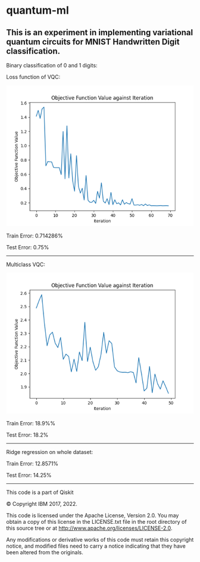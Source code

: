 # quantum-ml

This is an experiment in implementing variational quantum circuits for 
MNIST Handwritten Digit classification.
----
Binary classification of 0 and 1 digits:

Loss function of VQC:

![image](QBinaryClassifierLoss.png "Loss")

Train Error: 0.714286%

Test Error: 0.75%

----

Multiclass VQC:

![image](QMulticlass.png "Loss")

Train Error: 18.9%%

Test Error:  18.2%

----

Ridge regression on whole dataset:

Train Error: 12.8571%

Test Error: 14.25%

----
This code is a part of Qiskit

© Copyright IBM 2017, 2022.

This code is licensed under the Apache License, Version 2.0. You may
obtain a copy of this license in the LICENSE.txt file in the root directory
of this source tree or at http://www.apache.org/licenses/LICENSE-2.0.

Any modifications or derivative works of this code must retain this
copyright notice, and modified files need to carry a notice indicating
that they have been altered from the originals.